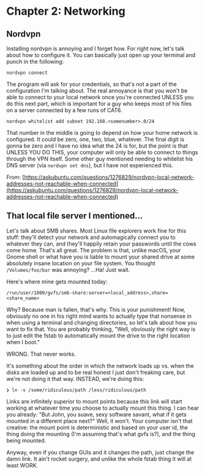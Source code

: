 # Chapter 2: Networking

## Nordvpn

Installing nordvpn is annoying and I forget how. For right now, let's talk about how to configure it. You can basically just open up your terminal and punch in the following:

```shell
nordvpn connect
```

The program will ask for your credentials, so that's not a part of the configuration I'm talking about. The real annoyance is that you won't be able to connect to your local network once you're connected UNLESS you do this next part, which is important for a guy who keeps most of his files on a server connected by a few runs of CAT6.

```shell
nordvpn whitelist add subnet 192.168.<somenumber>.0/24
```

That number in the middle is going to depend on how your home network is configured. It could be zero, one, two, blue, whatever. The final digit is gonna be zero and I have no idea what the 24 is for, but the point is that UNLESS YOU DO THIS, your computer will only be able to connect to things through the VPN itself. Some other guy mentioned needing to whitelist his DNS server (via `nordvpn set dns`), but I have not experienced this.

From: [https://askubuntu.com/questions/1276829/nordvpn-local-network-addresses-not-reachable-when-connected](https://askubuntu.com/questions/1276829/nordvpn-local-network-addresses-not-reachable-when-connected)

## That local file server I mentioned...

Let's talk about SMB shares. Most Linux file explorers work fine for this stuff: they'll detect your network and automagically connect you to whatever they can, and they'll happily retain your passwords until the cows come home. That's all great. The problem is that, unlike macOS, your Gnome shell or what have you is liable to mount your shared drive at some absolutely insane location on your file system. You thought `/Volumes/foo/bar` was annoying? ...Ha! Just wait.

Here's where mine gets mounted today:

```
/run/user/1000/gvfs/smb-share:server=<local_address>,share=<share_name>
```

Why? Because man is fallen, that's why. This is your punishment! Now, obviously no one in his right mind wants to actually type that nonsense in when using a terminal and changing directories, so let's talk about how you want to fix that. You are probably thinking, "Well, obviously the right way is to just edit the fstab to automatically mount the drive to the right location when I boot."

WRONG. That never works.

It's something about the order in which the network loads up vs. when the disks are loaded up and to be real honest I just don't freaking care, but we're not doing it that way. INSTEAD, we're doing this:

```shell
❯ ln -s /some/ridiculous/path /less/ridiculous/path
```

Links are infinitely superior to mount points because this link will start working at whatever time you choose to actually mount this thing. I can hear you already: "But John, you suave, sexy software savant, what if it gets mounted in a different place next?" Well, it won't. Your computer isn't that creative: the mount point is deterministic and based on your user id, the thing doing the mounting (I'm assuming that's what gvfs is?), and the thing being mounted.

Anyway, even if you change GUIs and it changes the path, just change the damn link. It ain't rocket surgery, and unlike the whole fstab thing it will at least WORK.
